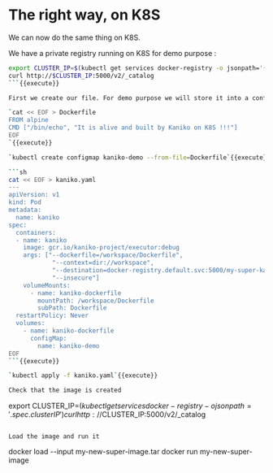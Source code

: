 # The right way, on K8S

We can now do the same thing on K8S.

We have a private registry running on K8S for demo purpose :
```sh
export CLUSTER_IP=$(kubectl get services docker-registry -o jsonpath='{.spec.clusterIP}')
curl http://$CLUSTER_IP:5000/v2/_catalog
```{{execute}}

First we create our file. For demo purpose we will store it into a config map.

`cat << EOF > Dockerfile
FROM alpine
CMD ["/bin/echo", "It is alive and built by Kaniko on K8S !!!"]
EOF
`{{execute}}

`kubectl create configmap kaniko-demo --from-file=Dockerfile`{{execute}}

```sh
cat << EOF > kaniko.yaml
---
apiVersion: v1
kind: Pod
metadata:
  name: kaniko
spec:
  containers:
  - name: kaniko
    image: gcr.io/kaniko-project/executor:debug
    args: ["--dockerfile=/workspace/Dockerfile",
            "--context=dir://workspace",
            "--destination=docker-registry.default.svc:5000/my-super-kaniko-image:latest",
            "--insecure"]
    volumeMounts:
      - name: kaniko-dockerfile
        mountPath: /workspace/Dockerfile
        subPath: Dockerfile
  restartPolicy: Never
  volumes:
    - name: kaniko-dockerfile
      configMap:
        name: kaniko-demo
EOF
```{{execute}}

`kubectl apply -f kaniko.yaml`{{execute}}

Check that the image is created
```
export CLUSTER_IP=$(kubectl get services docker-registry -o jsonpath='{.spec.clusterIP}')
curl http://$CLUSTER_IP:5000/v2/_catalog
```{{execute}}

Load the image and run it
```
docker load --input my-new-super-image.tar
docker run  my-new-super-image
```{{execute}}
